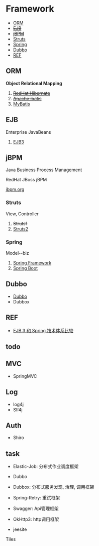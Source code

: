 # Framework


- [ORM](#orm)
- [~~EJB~~](#ejb)
- [~~jBPM~~](#jbpm)
- [Struts](#struts)
- [Spring](#spring)
- [Dubbo](#dubbo)
- [REF](#ref)

## ORM
**Object Relational Mapping**

1. [~~RedHat Hibernate~~](orm/hibernate/Hibernate.md)
1. [~~Apache ibatis~~](http://ibatis.apache.org/)
1. [MyBatis](orm/mybatis/MyBatis.md)

## EJB
Enterprise JavaBeans

1. [EJB3](ejb/EJB3.md)

## jBPM
Java Business Process Management

RedHat JBoss jBPM

[jbpm.org](http://www.jbpm.org)

### Struts
View, Controller

1. ~~Struts1~~
1. [Struts2](struts/Struts2.md)

### Spring
Model--biz

1. [Spring Framework](spring/SpringFramework.md)
1. [Spring Boot](spring/SpringBoot.md)

## Dubbo

- [Dubbo](dubbo/Dubbo.md)
- Dubbox

## REF

- [EJB 3 和 Spring 技术体系比较](http://www.51cto.com/specbook/223/46090.htm)




todo
---



## MVC

- SpringMVC

## Log

- log4j
- Slf4j

## Auth

- Shiro

## task

- Elastic-Job: 分布式作业调度框架

- Dubbo
- Dubbox: 分布式服务发现, 治理, 调用框架

- Spring-Retry: 重试框架
- Swagger: Api管理框架
- OkHttp3: http调用框架
- jeesite


Tiles

